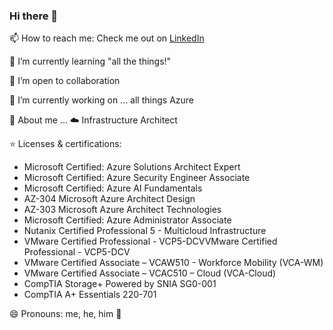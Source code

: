 ### Hi there 👋
📫 How to reach me: Check me out on [LinkedIn](https://www.linkedin.com/in/matt-koozer-7a3a398/)

🌱 I’m currently learning "all the things!"

👯 I’m open to collaboration

🔭 I’m currently working on ... all things Azure

💬 About me ... :cloud: Infrastructure Architect 
 
:star: Licenses & certifications: 
* Microsoft Certified: Azure Solutions Architect Expert
* Microsoft Certified: Azure Security Engineer Associate
* Microsoft Certified: Azure AI Fundamentals
* AZ-304 Microsoft Azure Architect Design
* AZ-303 Microsoft Azure Architect Technologies
* Microsoft Certified: Azure Administrator Associate 
* Nutanix Certified Professional 5 - Multicloud Infrastructure
* VMware Certified Professional - VCP5-DCVVMware Certified Professional - VCP5-DCV
* VMware Certified Associate – VCAW510 - Workforce Mobility (VCA-WM)
* VMware Certified Associate – VCAC510 – Cloud (VCA-Cloud)
* CompTIA Storage+ Powered by SNIA SG0-001
* CompTIA A+ Essentials 220-701

😄 Pronouns: me, he, him :muscle:

<!--
**mrkoozer/mrkoozer** is a ✨ _special_ ✨ repository because its `README.md` (this file) appears on your GitHub profile.

Here are some ideas to get you started:

- 🔭 I’m currently working on ...
- 🌱 I’m currently learning ...
- 👯 I’m looking to collaborate on ...
- 🤔 I’m looking for help with ...
- 💬 Ask me about ...
- 📫 How to reach me: ...
- 😄 Pronouns: ...
- ⚡ Fun fact: ...
- emoji cheatsheet: https://www.webfx.com/tools/emoji-cheat-sheet/
-->
